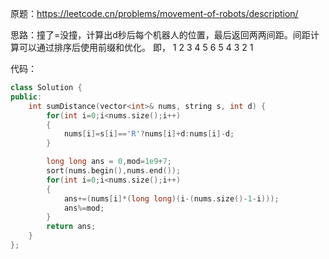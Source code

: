 原题：https://leetcode.cn/problems/movement-of-robots/description/

思路：撞了=没撞，计算出d秒后每个机器人的位置，最后返回两两间距。间距计算可以通过排序后使用前缀和优化。
即， 1 2 3 4 5 6
      5 4 3 2 1
      

代码：

```c++
class Solution {
public:
    int sumDistance(vector<int>& nums, string s, int d) {
        for(int i=0;i<nums.size();i++)
        {
            nums[i]=s[i]=='R'?nums[i]+d:nums[i]-d;
        }

        long long ans = 0,mod=1e9+7;
        sort(nums.begin(),nums.end());
        for(int i=0;i<nums.size();i++)
        {
            ans+=(nums[i]*(long long)(i-(nums.size()-1-i)));
            ans%=mod;
        }
        return ans;
    }
};
```
